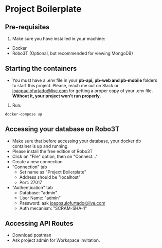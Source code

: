 # Project Boilerplate

## Pre-requisites

1. Make sure you have installed in your machine:

- Docker
- Robo3T (Optional, but recommended for viewing MongoDB)

## Starting the containers

- You must have a .env file in your **pb-api, pb-web and pb-mobile** folders to start this project. Please, reach me out on Slack or joaopaulofurtado@live.com for getting a proper copy of your .env file. **Without it, your project won't run properly.**

1. Run:

```
docker-compose up
```

## Accessing your database on Robo3T

- Make sure that before accessing your database, your docker db container is up and running.
- Please install the free edition of Robo3T
- Click on "File" option, then on "Connect..."
- Create a new connection
- "Connection" tab
  - Set name as "Project Boilerplate"
  - Address should be "localhost"
  - Port: 27017
- "Authentication" tab
  - Database: "admin"
  - User Name: "admin"
  - Password: ask joaopaulofurtado@live.com
  - Auth mecanism: "SCRAM-SHA-1"

## Accessing API Routes

- Download postman
- Ask project admin for Workspace invitation.
